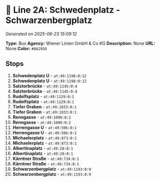 # 🚌 Line 2A: Schwedenplatz - Schwarzenbergplatz

*Generated on 2025-06-23 15:09:12*

**Type:** Bus
**Agency:** Wiener Linien GmbH & Co KG
**Description:** None
**URL:** None
**Color:** `#0A295D`

## Stops

1. **Schwedenplatz U** - `at:49:1198:0:12`
2. **Schwedenplatz U** - `at:49:1198:0:12`
3. **Salztorbrücke** - `at:49:1145:0:4`
4. **Salztorbrücke** - `at:49:1145:0:4`
5. **Rudolfsplatz** - `at:49:1129:0:1`
6. **Rudolfsplatz** - `at:49:1129:0:1`
7. **Tiefer Graben** - `at:49:1033:0:1`
8. **Tiefer Graben** - `at:49:1033:0:1`
9. **Renngasse** - `at:49:1090:0:2`
10. **Renngasse** - `at:49:1090:0:2`
11. **Herrengasse U** - `at:49:506:0:1`
12. **Herrengasse U** - `at:49:506:0:1`
13. **Michaelerplatz** - `at:49:873:0:1`
14. **Michaelerplatz** - `at:49:873:0:1`
15. **Albertinaplatz** - `at:49:20:0:1`
16. **Albertinaplatz** - `at:49:20:0:1`
17. **Kärntner Straße** - `at:49:734:0:1`
18. **Kärntner Straße** - `at:49:734:0:1`
19. **Schwarzenbergplatz** - `at:49:1193:0:9`
20. **Schwarzenbergplatz** - `at:49:1193:0:9`